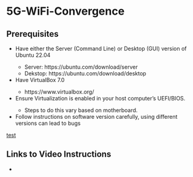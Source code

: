 # 5G-WiFi-Convergence
<h2>Prerequisites</h2>
<ul>
    <li>Have either the Server (Command Line) or Desktop (GUI) version of Ubuntu 22.04</li>
    <ul>
        <li>Server: https://ubuntu.com/download/server</li>
        <li>Dekstop: https://ubuntu.com/download/desktop</li>
    </ul>
    <li>Have VirtualBox 7.0</li>
    <ul>
        <li>https://www.virtualbox.org/</li>
    </ul>
    <li>Ensure Virtualization is enabled in your host computer’s UEFI/BIOS.</li>
    <ul>
        <li>Steps to do this vary based on motherboard.</li>
    </ul>
    <li>Follow instructions on software version carefully, using different versions can lead to bugs</li>
</ul>

<a href='https://github.com/truthinthorns/5G-WiFi-Convergence/blob/main/Video02.md'>test</a>

<h2>Links to Video Instructions</h2>
<ul>
    <li><a href='https://github.com/truthinthorns/5G-WiFi-Convergence/blob/main/Video01.md’>Video 01</a></li>
    <li><a href=’https://github.com/truthinthorns/5G-WiFi-Convergence/blob/main/Video02.md’>Video 02</a></li>
    <li><a href=’https://github.com/truthinthorns/5G-WiFi-Convergence/blob/main/Video03.md’>Video 03</a></li>
    <li><a href=’https://github.com/truthinthorns/5G-WiFi-Convergence/blob/main/Video04.md’>Video 04</a></li>
    <li><a href=’https://github.com/truthinthorns/5G-WiFi-Convergence/blob/main/Video05.md’>Video 05</a></li>
    <li><a href=’https://github.com/truthinthorns/5G-WiFi-Convergence/blob/main/Video06.md’>Video 06</a></li>
    <li><a href=’https://github.com/truthinthorns/5G-WiFi-Convergence/blob/main/Video07.md’>Video 07</a></li>
    <li><a href=’https://github.com/truthinthorns/5G-WiFi-Convergence/blob/main/Video08.md’>Video 08</a></li>
    <li><a href=’https://github.com/truthinthorns/5G-WiFi-Convergence/blob/main/Video09.md’>Video 09</a></li>
    <li><a href=’https://github.com/truthinthorns/5G-WiFi-Convergence/blob/main/Video10.md’>Video 10</a></li>
    <li><a href=’https://github.com/truthinthorns/5G-WiFi-Convergence/blob/main/Video11.md’>Video 11</a></li>
    <li><a href=’https://github.com/truthinthorns/5G-WiFi-Convergence/blob/main/Video12.md’>Video 12</a></li>
    <li><a href=’https://github.com/truthinthorns/5G-WiFi-Convergence/blob/main/Video13.md’>Video 13</a></li>
    <li><a href=’https://github.com/truthinthorns/5G-WiFi-Convergence/blob/main/Video14.md’>Video 14</a></li>
    <li><a href=’https://github.com/truthinthorns/5G-WiFi-Convergence/blob/main/Video15.md’>Video 15</a></li>
    <li><a href=’https://github.com/truthinthorns/5G-WiFi-Convergence/blob/main/Video16.md’>Video 16</a></li>
    <li><a href=’https://github.com/truthinthorns/5G-WiFi-Convergence/blob/main/Video17.md’>Video 17</a></li>
    <li><a href=’https://github.com/truthinthorns/5G-WiFi-Convergence/blob/main/Video18.md’>Video 18</a></li>
</ul>
<p>Link to Routing Bash Script: https://github.com/truthinthorns/5G-WiFi-Convergence/blob/23435296dffe94cfda3fd4bb763774bf59bbcd2b/routing.sh</p>
<p>Link to free5gc Video Playlist: https://www.youtube.com/watch?v=R-9vH_6VJ2Q&list=PLeDUIabcS2_rQd3yVJrBAYb-MbcqNgjC9</p>
<p>Link to GUI Version Walkthrough Video: https://youtu.be/p44HlRMSKf8</p>

